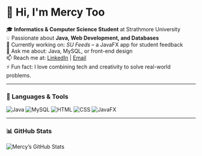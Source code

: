 # 👋 Hi, I'm Mercy Too  

🎓 **Informatics & Computer Science Student** at Strathmore University  
💡 Passionate about **Java, Web Development, and Databases**  
🌱 Currently working on: *SU Feeds* – a JavaFX app for student feedback  
💬 Ask me about: Java, MySQL, or front-end design  
📫 Reach me at: [LinkedIn](https://linkedin.com/in/your-link) | [Email](mailto:your@email.com)  
⚡ Fun fact: I love combining tech and creativity to solve real-world problems.

---

### 🧰 Languages & Tools
![Java](https://img.shields.io/badge/Java-ED8B00?style=for-the-badge&logo=openjdk&logoColor=white)
![MySQL](https://img.shields.io/badge/MySQL-005C84?style=for-the-badge&logo=mysql&logoColor=white)
![HTML](https://img.shields.io/badge/HTML5-E34F26?style=for-the-badge&logo=html5&logoColor=white)
![CSS](https://img.shields.io/badge/CSS3-1572B6?style=for-the-badge&logo=css3&logoColor=white)
![JavaFX](https://img.shields.io/badge/JavaFX-8A2BE2?style=for-the-badge&logo=java&logoColor=white)

---

### 📊 GitHub Stats
![Mercy’s GitHub Stats](https://github-readme-stats.vercel.app/api?username=mercy-too&show_icons=true&theme=tokyonight)

